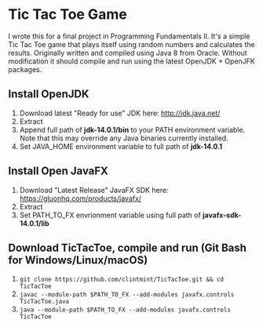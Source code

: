 # Tic Tac Toe Game

I wrote this for a final project in Programming Fundamentals II. It's a simple Tic Tac Toe game that plays itself using random numbers and calculates the results. Originally written and compiled using Java 8 from Oracle. Without modification it should compile and run using the latest OpenJDK + OpenJFK packages.

## Install OpenJDK

1. Download latest "Ready for use" JDK here: http://jdk.java.net/
2. Extract
3. Append full path of **jdk-14.0.1/bin** to your PATH environment variable. Note that this may override any Java binaries currently installed.
4. Set JAVA\_HOME environment variable to full path of **jdk-14.0.1**

## Install Open JavaFX

1. Download "Latest Release" JavaFX SDK here: https://gluonhq.com/products/javafx/
2. Extract
3. Set PATH\_TO\_FX envrionment variable using full path of **javafx-sdk-14.0.1/lib**

## Download TicTacToe, compile and run (Git Bash for Windows/Linux/macOS)

1. `git clone https://github.com/clintmint/TicTacToe.git && cd TicTacToe`
2. `javac --module-path $PATH_TO_FX --add-modules javafx.controls TicTacToe.java`
3. `java --module-path $PATH_TO_FX --add-modules javafx.controls TicTacToe`

